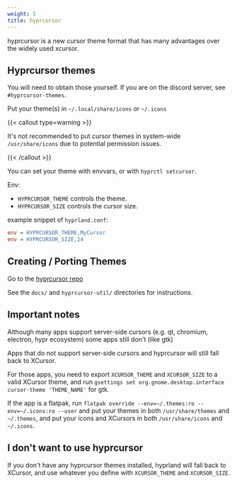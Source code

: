 ```yaml
---
weight: 5
title: hyprcursor
---
```

hyprcursor is a new cursor theme format that has many advantages
over the widely used xcursor.

## Hyprcursor themes

You will need to obtain those yourself. If you are on the discord server, see `#hyprcursor-themes`.

Put your theme(s) in `~/.local/share/icons` or `~/.icons`

{{< callout type=warning >}}

It's not recommended to put cursor themes in system-wide `/usr/share/icons` due to
potential permission issues.

{{< /callout >}}

You can set your theme with envvars, or with `hyprctl setcursor`.

Env:
 - `HYPRCURSOR_THEME` controls the theme.
 - `HYPRCURSOR_SIZE` controls the cursor size.

example snippet of `hyprland.conf`:

```ini
env = HYPRCURSOR_THEME,MyCursor
env = HYPRCURSOR_SIZE,24
```

## Creating / Porting Themes

Go to the [hyprcursor repo](https://github.com/hyprwm/hyprcursor)

See the `docs/` and `hyprcursor-util/` directories for instructions.

## Important notes

Although many apps support server-side cursors (e.g. qt, chromium, electron, hypr ecosystem)
some apps still don't (like gtk)

Apps that do not support server-side cursors and hyprcursor will still fall back to XCursor.

For those apps, you need to export `XCURSOR_THEME` and `XCURSOR_SIZE` to a valid XCursor theme,
and run `gsettings set org.gnome.desktop.interface cursor-theme 'THEME_NAME'` for gtk.

If the app is a flatpak, run `flatpak override --env=~/.themes:ro --env=~/.icons:ro --user` and put
your themes in both `/usr/share/themes` and `~/.themes`, and put your
icons and XCursors in both `/usr/share/icons` and `~/.icons`.

## I don't want to use hyprcursor

If you don't have any hyprcursor themes installed, hyprland will fall back to XCursor, and use
whatever you define with `XCURSOR_THEME` and `XCURSOR_SIZE`.
